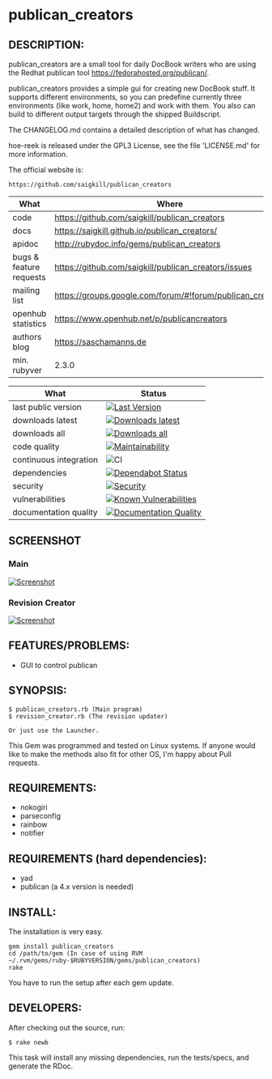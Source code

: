 # publican_creators

## DESCRIPTION:

publican_creators are a small tool for daily DocBook writers who are using the Redhat publican tool
https://fedorahosted.org/publican/. 

publican_creators provides a simple gui for creating new DocBook stuff. It supports different environments, so you can predefine currently
three environments (like work, home, home2) and work with them. You also can build to different output targets through
the shipped Buildscript.

The CHANGELOG.md contains a detailed description of what has changed.

hoe-reek is released under the GPL3 License, see the file 'LICENSE.md' for more information.

The official website is:

    https://github.com/saigkill/publican_creators

|What|Where|
|-----|-------------------------------------------------------------------------------------|
|code  | https://github.com/saigkill/publican_creators |
|docs | https://saigkill.github.io/publican_creators/ |
|apidoc | http://rubydoc.info/gems/publican_creators |
|bugs & feature requests  | https://github.com/saigkill/publican_creators/issues |
|mailing list | https://groups.google.com/forum/#!forum/publican_creators |
|openhub statistics | https://www.openhub.net/p/publicancreators |
|authors blog | https://saschamanns.de |
|min. rubyver | 2.3.0 |

| What | Status |
|-------------------------|----------------------------------------------------------------------------------------------------------------------------------------------------------------------------|
|last public version | [![Last Version](https://badge.fury.io/rb/publican_creators.png)](http://rubygems.org/gems/publican_creators) |
|downloads latest | [![Downloads latest](https://img.shields.io/gem/dtv/publican_creators.svg)](http://rubygems.org/gems/publican_creators)  |
|downloads all | [![Downloads all](https://img.shields.io/gem/dt/publican_creators.svg)](http://rubygems.org/gems/publican_creators) |
|code quality | [![Maintainability](https://api.codeclimate.com/v1/badges/e6e62c135374e4c9e495/maintainability)](https://codeclimate.com/github/saigkill/publican_creators/maintainability) |
|continuous integration | ![CI](https://github.com/saigkill/publican_creators/workflows/CI/badge.svg?branch=master&event=push) |
|dependencies|[![Dependabot Status](https://api.dependabot.com/badges/status?host=github&repo=saigkill/publican_creators)](https://dependabot.com) |
|security | [![Security](https://hakiri.io/github/saigkill/publican_creators/master.svg)](https://hakiri.io/github/saigkill/publican_creators/master/shield) |
|vulnerabilities|[![Known Vulnerabilities](https://snyk.io/test/github/saigkill/publican_creators/badge.svg?targetFile=Gemfile.lock)](https://snyk.io/test/github/saigkill/publican_creators?targetFile=Gemfile.lock) | 
|documentation quality | [![Documentation Quality](https://inch-ci.org/github/saigkill/publican_creators.svg?branch=master)](https://inch-ci.org/github/saigkill/publican_creators) |


## SCREENSHOT

### Main
[![Screenshot](https://saschamanns.de//img/screenshots/PublicanCreators.png)](https://github.com/saigkill/publican_creators)

### Revision Creator
[![Screenshot](https://saschamanns.de//img/screenshots/RevisionCreator.png)](https://github.com/saigkill/publican_creators)

## FEATURES/PROBLEMS:

* GUI to control publican

## SYNOPSIS:

    $ publican_creators.rb (Main program)
    $ revision_creator.rb (The revision updater)

    Or just use the Launcher.

This Gem was programmed and tested on Linux systems. If anyone would like to make the methods also fit for other OS,
I'm happy about Pull requests.

## REQUIREMENTS:

* nokogiri
* parseconfig
* rainbow
* notifier

## REQUIREMENTS (hard dependencies):

* yad
* publican (a 4.x version is needed)

## INSTALL:

The installation is very easy.

    gem install publican_creators
    cd /path/to/gem (In case of using RVM ~/.rvm/gems/ruby-$RUBYVERSION/gems/publican_creators)
    rake

You have to run the setup after each gem update.

## DEVELOPERS:

After checking out the source, run:

    $ rake newb

This task will install any missing dependencies, run the tests/specs,
and generate the RDoc.